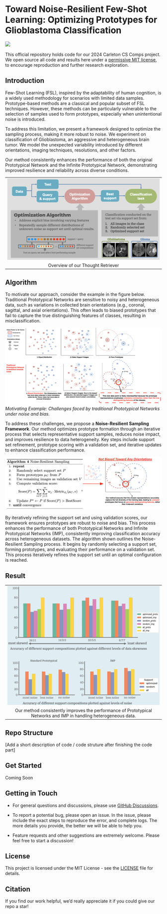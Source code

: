 # Toward Noise-Resilient Few-Shot Learning: Optimizing Prototypes for Glioblastoma Classification
 <a href='https://arxiv.org/abs/2406.04271'><img src='https://img.shields.io/badge/arXiv-2406.04271-b31b1b.svg'></a> &nbsp;&nbsp;&nbsp;&nbsp;&nbsp;

This official repository holds code for our 2024 Carleton CS Comps  project. We open source all code and results here under a [permissive MIT license](LICENSE), to encourage reproduction and further research exploration. 

## Introduction

Few-Shot Learning (FSL), inspired by the adaptability of human cognition, is a widely used methodology for scenarios with limited data samples. Prototype-based methods are a classical and popular subset of FSL techniques. However, these methods can be particularly vulnerable to the selection of samples used to form prototypes, especially when unintentional noise is introduced.

To address this limitation, we present a framework designed to optimize the sampling process, making it more robust to noise. We experiment on classification of Glioblastoma, an aggressive and heterogeneous brain tumor. We model the unexpected variability introduced by different orientations, imaging techniques, resolutions, and other factors.

Our method consistently enhances the performance of both the original Prototypical Network and the Infinite Prototypical Network, demonstrating improved resilience and reliability across diverse conditions.


<table class="center">
    <tr>
        <td width=100% style="border: none"><img src="assets/pip.png" style="width:100%"></td>
    </tr>
    <tr>
        <td width="100%" style="border: none; text-align: center; word-wrap: break-word">Overview of our Thought Retriever</td>
    </tr>
</table>

## Algorithm

To motivate our approach, consider the example in the figure below. Traditional Prototypical Networks are sensitive to noisy and heterogeneous data, such as variations in collected brain orientations (e.g., coronal, sagittal, and axial orientations). This often leads to biased prototypes that fail to capture the true distinguishing features of classes, resulting in misclassification.

![Motivating Example](assets/ex.png)
*Motivating Example: Challenges faced by traditional Prototypical Networks under noise and bias.*

To address these challenges, we propose a **Noise-Resilient Sampling Framework**. Our method optimizes prototype formation through an iterative process that selects representative support samples, reduces noise impact, and improves resilience to data heterogeneity. Key steps include support set refinement, prototype scoring with a validation set, and iterative updates to enhance classification performance.

![Algo](assets/algo.png)

By iteratively refining the support set and using validation scores, our framework ensures prototypes are robust to noise and bias. This process enhances the performance of both Prototypical Networks and Infinite Prototypical Networks (IMP), consistently improving classification accuracy across heterogeneous datasets. The algorithm shown outlines the Noise-Resilient Sampling process. It begins by randomly selecting a support set, forming prototypes, and evaluating their performance on a validation set. This process iteratively refines the support set until an optimal configuration is reached.



## Result

<table class="center">
    <tr>
        <td width=100% style="border: none"><img src="assets/result.png" style="width:100%"></td>
    </tr>
    <tr>
        <td width="100%" style="border: none; text-align: center; word-wrap: break-word">Our method consistently improves the performance of Prototypical Networks and IMP in handling heterogeneous data.</td>
    </tr>
</table>

## Repo Structure

[Add a short description of code / code struture after finishing the code part]

## Get Started 

Coming Soon

## Getting in Touch

* For general questions and discussions, please use [GitHub Discussions](https://github.com/lean-dojo/LeanCopilot/discussions). 

* To report a potential bug, please open an issue. In the issue, please include the exact steps to reproduce the error, and complete logs. The more details you provide, the better we will be able to help you.

* Feature requests and other suggestions are extremely welcome. Please feel free to start a discussion!



## License

This project is licensed under the MIT License - see the [LICENSE](LICENSE) file for details.

## Citation

If you find our work helpful, we’d really appreciate it if you could give our repo a star!
